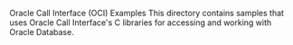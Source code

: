 Oracle Call Interface (OCI) Examples
This directory contains samples that uses Oracle Call Interface's C libraries for accessing and working with Oracle Database.
